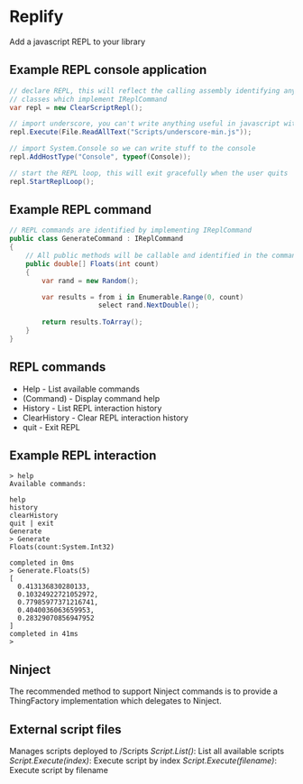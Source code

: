 # Replify
Add a javascript REPL to your library

## Example REPL console application
```c#
// declare REPL, this will reflect the calling assembly identifying any
// classes which implement IReplCommand
var repl = new ClearScriptRepl();

// import underscore, you can't write anything useful in javascript without underscore
repl.Execute(File.ReadAllText("Scripts/underscore-min.js"));

// import System.Console so we can write stuff to the console
repl.AddHostType("Console", typeof(Console));

// start the REPL loop, this will exit gracefully when the user quits
repl.StartReplLoop();
```
## Example REPL command
```c#
// REPL commands are identified by implementing IReplCommand
public class GenerateCommand : IReplCommand
{
    // All public methods will be callable and identified in the command help
    public double[] Floats(int count)
    {            
        var rand = new Random();

        var results = from i in Enumerable.Range(0, count)
                      select rand.NextDouble();
        
        return results.ToArray();
    }
}
```

## REPL commands
- Help - List available commands
- (Command) - Display command help
- History - List REPL interaction history
- ClearHistory - Clear REPL interaction history
- quit - Exit REPL

## Example REPL interaction
```
> help
Available commands:

help
history
clearHistory
quit | exit
Generate
> Generate
Floats(count:System.Int32)

completed in 0ms
> Generate.Floats(5)
[
  0.413136830280133,
  0.10324922721052972,
  0.77985977371216741,
  0.4040036063659953,
  0.28329070856947952
]
completed in 41ms
>
```

## Ninject
The recommended method to support Ninject commands is to provide a ThingFactory implementation which delegates to Ninject.

## External script files
Manages scripts deployed to /Scripts
*Script.List()*: List all available scripts
*Script.Execute(index)*: Execute script by index
*Script.Execute(filename)*: Execute script by filename
